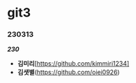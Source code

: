 # git3

### 230313
___230___

* **김미리**[https://github.com/kimmiri1234]
* **김샛별**(https://github.com/oiei0926)